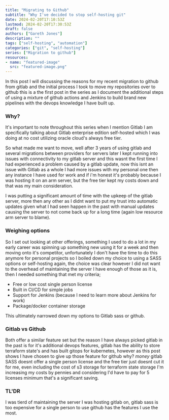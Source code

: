 ```yaml
---
title: "Migrating to Github"
subtitle: "Why I've decided to stop self-hosting git"
date: 2024-02-20T17:10:53Z
lastmod: 2024-02-20T17:30:53Z
draft: false
authors: ["Gareth Jones"]
description: ""
tags: ["self-hosting", "automation"]
categories: ["git", "self-hosting"]
series: ["Migration to github"]
resources:
- name: "featured-image"
  src: "featured-image.png"
---
```


In this post I will discussing the reasons for my recent migration to github from gitlab and the initial process I took to move my repositories over to github this is a the first post in the series as I document the additional steps of using a mixture of github actions and Jenkins to build brand new pipelines with the devops knowledge I have built up.

### Why?
It's important to note throughout this series when I mention Gitlab I am specifically talking about Gitlab enterprise edition self-hosted which I was doing at no cost utilizing oracle cloud's always free tier.

So what made me want to move, well after 3 years of using gitlab and several migrations between providers for servers later I kept running into issues with connectivity to my gitlab server and this wasnt the first time I had experienced a problem caused by a gitlab update, now this isnt an issue with Gitlab as a whole I had more issues with my personal one then any instance I have used for work and if i'm honest it's probably because I was hosting it on an arm server, but the free tier kept my costs down and that was my main consideration.

I was putting a significant amount of time with the upkeep of the gitlab server, more then any other as I didnt want to put my trust into automatic updates given what I had seen happen in the past with manual updates causing the server to not come back up for a long time (again low resource arm server to blame).

### Weighing options
So I set out looking at other offerings, something I used to do a lot in my early career was spinning up something new using it for a week and then moving onto it's competitor, unfortunately I don't have the time to do this anymore for personal projects so I boiled down my choice to using a SASS options or self-hosting again, the choice was clear however I did not want to the overhead of maintaining the server I have enough of those as it is, then I needed something that met my criteria;

- Free or low cost single person license
- Built in CI/CD for simple jobs
- Support for Jenkins (because I need to learn more about Jenkins for work)
- Package/docker container storage

This ultimately narrowed down my options to Gitlab sass or github.

### Gitlab vs Github

Both offer a similar feature set but the reason I have always picked gitlab in the past is for it's additional devops features, gitlab has the ability to store terraform state's and has built gitops for kubernetes, however as this post shows I have chosen to give up those feature for github why? *money* gitlab SASS doesnt offer a single person license and the free tier just doesnt cut it for me, even including the cost of s3 storage for terraform state storage I'm increasing my costs by pennies and considering I'd have to pay for 5 licenses minimum that's a significant saving.

### TL'DR

I was tierd of maintaining the server I was hosting gitlab on, gitlab sass is too expensive for a single person to use github has the features I use the most.